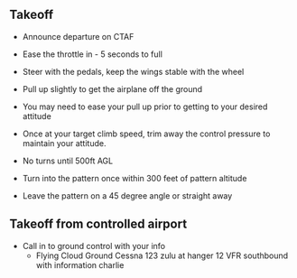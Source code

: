 ## Takeoff

* Announce departure on CTAF
* Ease the throttle in - 5 seconds to full
* Steer with the pedals, keep the wings stable with the wheel
* Pull up slightly to get the airplane off the ground
* You may need to ease your pull up prior to getting to your desired attitude
* Once at your target climb speed, trim away the control pressure to maintain your attitude.

* No turns until 500ft AGL
* Turn into the pattern once within 300 feet of pattern altitude
* Leave the pattern on a 45 degree angle or straight away

## Takeoff from controlled airport

* Call in to ground control with your info
    * Flying Cloud Ground Cessna 123 zulu at hanger 12 VFR southbound with information charlie